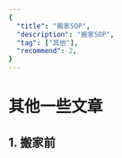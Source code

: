 ```yaml
---
{
  "title": "搬家SOP",
  "description": "搬家SOP",
  "tag": ["其他"],
  "recommend": 2,
}
---
```


# 其他一些文章

## 1. 搬家前
